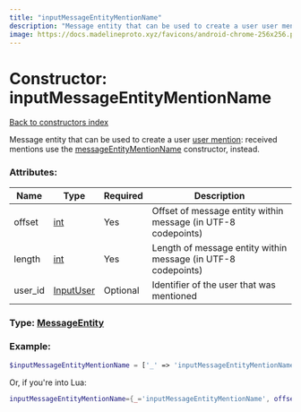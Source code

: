 ```yaml
---
title: "inputMessageEntityMentionName"
description: "Message entity that can be used to create a user user mention: received mentions use the messageEntityMentionName constructor, instead."
image: https://docs.madelineproto.xyz/favicons/android-chrome-256x256.png
---
```

# Constructor: inputMessageEntityMentionName  
[Back to constructors index](index.md)



Message entity that can be used to create a user [user mention](https://core.telegram.org/api/mentions): received mentions use the [messageEntityMentionName](../constructors/messageEntityMentionName.md) constructor, instead.

### Attributes:

| Name     |    Type       | Required | Description |
|----------|---------------|----------|-------------|
|offset|[int](../types/int.md) | Yes|Offset of message entity within message (in UTF-8 codepoints)|
|length|[int](../types/int.md) | Yes|Length of message entity within message (in UTF-8 codepoints)|
|user\_id|[InputUser](../types/InputUser.md) | Optional|Identifier of the user that was mentioned|



### Type: [MessageEntity](../types/MessageEntity.md)


### Example:

```php
$inputMessageEntityMentionName = ['_' => 'inputMessageEntityMentionName', 'offset' => int, 'length' => int, 'user_id' => InputUser];
```  


Or, if you're into Lua:

```lua
inputMessageEntityMentionName={_='inputMessageEntityMentionName', offset=int, length=int, user_id=InputUser}

```


